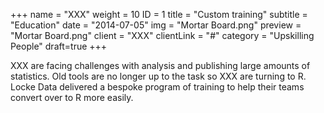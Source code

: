 +++
name = "XXX"
weight = 10
ID = 1
title = "Custom training"
subtitle = "Education"
date = "2014-07-05"
img = "Mortar Board.png"
preview = "Mortar Board.png"
client = "XXX"
clientLink = "#"
category = "Upskilling People"
draft=true
+++

XXX are facing challenges with analysis and publishing large amounts of statistics. Old tools are no longer up to the task so XXX are turning to R. Locke Data delivered a bespoke program of training to help their teams convert over to R more easily.

